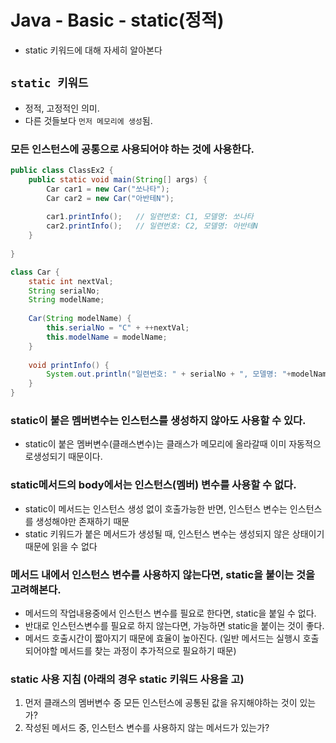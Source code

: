 # Java - Basic - static(정적)
* static 키워드에 대해 자세히 알아본다

## `static 키워드`
* 정적, 고정적인 의미.
* 다른 것들보다 `먼저 메모리에 생성`됨.

### 모든 인스턴스에 공통으로 사용되어야 하는 것에 사용한다.
```java
public class ClassEx2 {
	public static void main(String[] args) {
		Car car1 = new Car("쏘나타");
		Car car2 = new Car("아반테N");
		
		car1.printInfo();	// 일련번호: C1, 모델명: 쏘나타
		car2.printInfo();	// 일련번호: C2, 모델명: 아반테N
	}
	
}

class Car {
	static int nextVal;
	String serialNo;
	String modelName;
	
	Car(String modelName) {
		this.serialNo = "C" + ++nextVal;
		this.modelName = modelName;
	}
	
	void printInfo() {
		System.out.println("일련번호: " + serialNo + ", 모델명: "+modelName);
	}
}
```

### static이 붙은 멤버변수는 인스턴스를 생성하지 않아도 사용할 수 있다.
* static이 붙은 멤버변수(클래스변수)는 클래스가 메모리에 올라갈때 이미 자동적으로생성되기 때문이다.

### static메서드의 body에서는 인스턴스(멤버) 변수를 사용할 수 없다.
* static이 메서드는 인스턴스 생성 없이 호출가능한 반면, 인스턴스 변수는 인스턴스를 생성해야만 존재하기 때문
* static 키워드가 붙은 메서드가 생성될 때, 인스턴스 변수는 생성되지 않은 상태이기 때문에 읽을 수 없다

### 메서드 내에서 인스턴스 변수를 사용하지 않는다면, static을 붙이는 것을 고려해본다.
* 메서드의 작업내용중에서 인스턴스 변수를 필요로 한다면, static을 붙일 수 없다.
* 반대로 인스턴스변수를 필요로 하지 않는다면, 가능하면 static을 붙이는 것이 좋다.
* 메서드 호출시간이 짧아지기 때문에 효율이 높아진다. (일반 메서드는 실행시 호출되어야할 메서드를 찾는 과정이 추가적으로 필요하기 때문)

### static 사용 지침 (아래의 경우 static 키워드 사용을 고)
1. 먼저 클래스의 멤버변수 중 모든 인스턴스에 공통된 값을 유지해야하는 것이 있는가?
2. 작성된 메서드 중, 인스턴스 변수를 사용하지 않는 메서드가 있는가?
